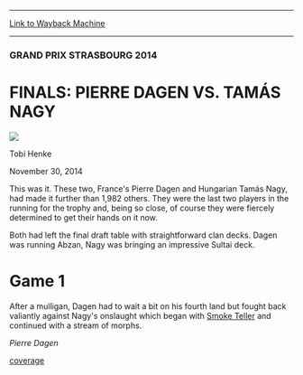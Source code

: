 
---
[Link to Wayback Machine](https://web.archive.org/web/20141203222435/http://magic.wizards.com/en/events/coverage/gpstr14/finals-2014-11-30)

[_metadata_:description]:- "This was it. These two, France's Pierre Dagen and Hungarian Tamás Nagy, had made it further than 1,982 others. They were the last two players in the running for the trophy and, being so close, of course they were fiercely determined to get their hands on it now. Both had left the final draft table with straightforward clan decks. Dagen was running Abzan, Nagy was bringing an impressive Sultai deck."
[_metadata_:generator]:- "Drupal 7 (http://drupal.org)"
[_metadata_:node]:- "317311"
[_metadata_:publish_date]:- "2014-11-30"
[_metadata_:source]:- "div-main"
[_metadata_:title]:- "FINALS: PIERRE DAGEN VS. TAMÁS NAGY"
[_metadata_:wayback_capture_timestamp]:- "2014-12-03 22:24:35"
[_metadata_:wayback_raw_url]:- "https://web.archive.org/web/20141203222435id_/http://magic.wizards.com/en/events/coverage/gpstr14/finals-2014-11-30"
[_metadata_:wayback_url]:- "http://magic.wizards.com/en/events/coverage/gpstr14/finals-2014-11-30"
---





### GRAND PRIX STRASBOURG 2014


FINALS: PIERRE DAGEN VS. TAMÁS NAGY
===================================



![](https://media.magic.wizards.com/styles/auth_small/public/images/person/henke_author.jpg)

Tobi Henke




November 30, 2014
 










This was it. These two, France's Pierre Dagen and Hungarian Tamás Nagy, had made it further than 1,982 others. They were the last two players in the running for the trophy and, being so close, of course they were fiercely determined to get their hands on it now.


Both had left the final draft table with straightforward clan decks. Dagen was running Abzan, Nagy was bringing an impressive Sultai deck.


Game 1
======



 After a mulligan, Dagen had to wait a bit on his fourth land but fought back valiantly against Nagy's onslaught which began with [Smoke Teller](http://gatherer.wizards.com/Pages/Card/Details.aspx?name=Smoke+Teller) and continued with a stream of morphs.





*Pierre Dagen*




  
[coverage](/en/tags/coverage)





 
 




  







